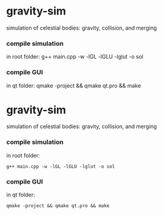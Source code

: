 # gravity-sim
simulation of celestial bodies: gravity, collision, and merging

### compile simulation
in root folder:
g++ main.cpp -w -lGL -lGLU -lglut -o sol
### compile GUI
in qt folder:
qmake -project && qmake qt.pro && make



# gravity-sim

simulation of celestial bodies: gravity, collision, and merging

### compile simulation

in root folder:
```
g++ main.cpp -w -lGL -lGLU -lglut -o sol
```

### compile GUI

in qt folder:
```
qmake -project && qmake qt.pro && make
```
